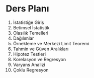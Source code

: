 # Ders Planı

1. İstatistiğe Giriş
2. Betimsel İstatistik
3. Olasılık Temelleri
4. Dağılımlar
5. Örnekleme ve Merkezî Limit Teoremi
6. Tahmin ve Güven Aralıkları
7. Hipotez Testleri
8. Korelasyon ve Regresyon
9. Varyans Analizi
10. Çoklu Regresyon
